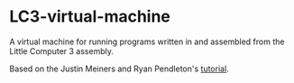 # LC3-virtual-machine
A virtual machine for running programs written in and assembled from the Little Computer 3 assembly.

Based on the Justin Meiners and Ryan Pendleton's [tutorial](https://www.jmeiners.com/lc3-vm/).
